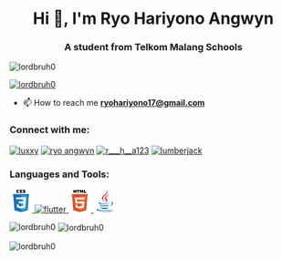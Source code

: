 
<h1 align="center">Hi 👋, I'm Ryo Hariyono Angwyn</h1>
<h3 align="center">A student from Telkom Malang Schools</h3>

<p align="left"> <img src="https://komarev.com/ghpvc/?username=lordbruh0&label=Profile%20views&color=0e75b6&style=flat" alt="lordbruh0" /> </p>

<p align="left"> <a href="https://github.com/ryo-ma/github-profile-trophy"><img src="https://github-profile-trophy.vercel.app/?username=lordbruh0" alt="lordbruh0" /></a> </p>

- 📫 How to reach me **ryohariyono17@gmail.com**

<h3 align="left">Connect with me:</h3>
<p align="left">
<a href="https://dev.to/luxxy" target="blank"><img align="center" src="https://raw.githubusercontent.com/rahuldkjain/github-profile-readme-generator/master/src/images/icons/Social/devto.svg" alt="luxxy" height="30" width="40" /></a>
<a href="https://linkedin.com/in/ryo angwyn" target="blank"><img align="center" src="https://raw.githubusercontent.com/rahuldkjain/github-profile-readme-generator/master/src/images/icons/Social/linked-in-alt.svg" alt="ryo angwyn" height="30" width="40" /></a>
<a href="https://instagram.com/r___h__a123" target="blank"><img align="center" src="https://raw.githubusercontent.com/rahuldkjain/github-profile-readme-generator/master/src/images/icons/Social/instagram.svg" alt="r___h__a123" height="30" width="40" /></a>
<a href="https://www.youtube.com/c/lumberjack" target="blank"><img align="center" src="https://raw.githubusercontent.com/rahuldkjain/github-profile-readme-generator/master/src/images/icons/Social/youtube.svg" alt="lumberjack" height="30" width="40" /></a>
</p>

<h3 align="left">Languages and Tools:</h3>
<p align="left"> <a href="https://www.w3schools.com/css/" target="_blank" rel="noreferrer"> <img src="https://raw.githubusercontent.com/devicons/devicon/master/icons/css3/css3-original-wordmark.svg" alt="css3" width="40" height="40"/> </a> <a href="https://flutter.dev" target="_blank" rel="noreferrer"> <img src="https://www.vectorlogo.zone/logos/flutterio/flutterio-icon.svg" alt="flutter" width="40" height="40"/> </a> <a href="https://www.w3.org/html/" target="_blank" rel="noreferrer"> <img src="https://raw.githubusercontent.com/devicons/devicon/master/icons/html5/html5-original-wordmark.svg" alt="html5" width="40" height="40"/> </a> <a href="https://www.java.com" target="_blank" rel="noreferrer"> <img src="https://raw.githubusercontent.com/devicons/devicon/master/icons/java/java-original.svg" alt="java" width="40" height="40"/> </a> </p>

<p><img align="left" src="https://github-readme-stats.vercel.app/api/top-langs?username=lordbruh0&show_icons=true&locale=en&layout=compact" alt="lordbruh0" /></p>

<p>&nbsp;<img align="center" src="https://github-readme-stats.vercel.app/api?username=lordbruh0&show_icons=true&locale=en" alt="lordbruh0" /></p>

<p><img align="center" src="https://github-readme-streak-stats.herokuapp.com/?user=lordbruh0&" alt="lordbruh0" /></p>
